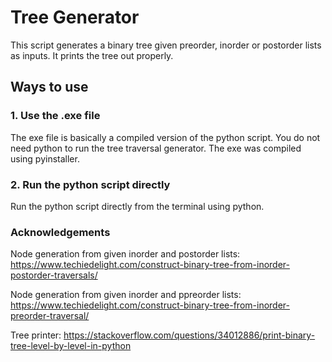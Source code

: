 # Tree Generator

This script generates a binary tree given preorder, inorder or postorder lists as inputs. It prints the tree out properly.

## Ways to use

### 1. Use the .exe file

The exe file is basically a compiled version of the python script. You do not need python to run the tree traversal generator. The exe was compiled using pyinstaller.

### 2. Run the python script directly

Run the python script directly from the terminal using python.

### Acknowledgements

Node generation from given inorder and postorder lists:
<https://www.techiedelight.com/construct-binary-tree-from-inorder-postorder-traversals/>

Node generation from given inorder and ppreorder lists:
<https://www.techiedelight.com/construct-binary-tree-from-inorder-preorder-traversal/>

Tree printer:
<https://stackoverflow.com/questions/34012886/print-binary-tree-level-by-level-in-python>